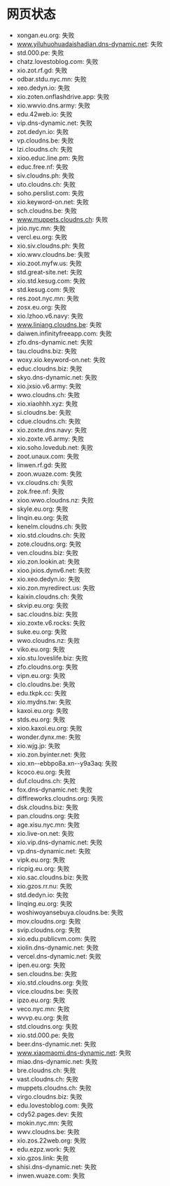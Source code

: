 # 网页状态
- xongan.eu.org: 失败
- www.yiluhuohuadaishadian.dns-dynamic.net: 失败
- std.000.pe: 失败
- chatz.lovestoblog.com: 失败
- xio.zot.rf.gd: 失败
- odbar.stdu.nyc.mn: 失败
- xeo.dedyn.io: 失败
- xio.zoten.onflashdrive.app: 失败
- xio.wwvio.dns.army: 失败
- edu.42web.io: 失败
- vip.dns-dynamic.net: 失败
- zot.dedyn.io: 失败
- vp.cloudns.be: 失败
- lzi.cloudns.ch: 失败
- xioo.educ.line.pm: 失败
- educ.free.nf: 失败
- siv.cloudns.ph: 失败
- uto.cloudns.ch: 失败
- soho.perslist.com: 失败
- xio.keyword-on.net: 失败
- sch.cloudns.be: 失败
- www.muppets.cloudns.ch: 失败
- jxio.nyc.mn: 失败
- vercl.eu.org: 失败
- xio.siv.cloudns.ph: 失败
- xio.wwv.cloudns.be: 失败
- xio.zoot.myfw.us: 失败
- std.great-site.net: 失败
- xio.std.kesug.com: 失败
- std.kesug.com: 失败
- res.zoot.nyc.mn: 失败
- zosx.eu.org: 失败
- xio.lzhoo.v6.navy: 失败
- www.liniang.cloudns.be: 失败
- daiwen.infinityfreeapp.com: 失败
- zfo.dns-dynamic.net: 失败
- tau.cloudns.biz: 失败
- woxy.xio.keyword-on.net: 失败
- educ.cloudns.biz: 失败
- skyo.dns-dynamic.net: 失败
- xio.jxsio.v6.army: 失败
- wwo.cloudns.ch: 失败
- xio.xiaohhh.xyz: 失败
- si.cloudns.be: 失败
- cdue.cloudns.ch: 失败
- xio.zoxte.dns.navy: 失败
- xio.zoxte.v6.army: 失败
- xio.soho.lovedub.net: 失败
- zoot.unaux.com: 失败
- linwen.rf.gd: 失败
- zoon.wuaze.com: 失败
- vx.cloudns.ch: 失败
- zok.free.nf: 失败
- xioo.wwo.cloudns.nz: 失败
- skyle.eu.org: 失败
- linqin.eu.org: 失败
- kenelm.cloudns.ch: 失败
- xio.std.cloudns.ch: 失败
- zote.cloudns.org: 失败
- ven.cloudns.biz: 失败
- xio.zon.lookin.at: 失败
- xioo.jxios.dynv6.net: 失败
- xio.xeo.dedyn.io: 失败
- xio.zon.myredirect.us: 失败
- kaixin.cloudns.ch: 失败
- skvip.eu.org: 失败
- sac.cloudns.biz: 失败
- xio.zoxte.v6.rocks: 失败
- suke.eu.org: 失败
- wwo.cloudns.nz: 失败
- viko.eu.org: 失败
- xio.stu.loveslife.biz: 失败
- zfo.cloudns.org: 失败
- vipn.eu.org: 失败
- clo.cloudns.be: 失败
- edu.tkpk.cc: 失败
- xio.mydns.tw: 失败
- kaxoi.eu.org: 失败
- stds.eu.org: 失败
- xioo.kaxoi.eu.org: 失败
- wonder.dynx.me: 失败
- xio.wjg.jp: 失败
- xio.zon.byinter.net: 失败
- xio.xn--ebbpo8a.xn--y9a3aq: 失败
- kcoco.eu.org: 失败
- duf.cloudns.ch: 失败
- fox.dns-dynamic.net: 失败
- diffireworks.cloudns.org: 失败
- dsk.cloudns.biz: 失败
- pan.cloudns.org: 失败
- age.xisu.nyc.mn: 失败
- xio.live-on.net: 失败
- xio.vip.dns-dynamic.net: 失败
- vp.dns-dynamic.net: 失败
- vipk.eu.org: 失败
- ricpig.eu.org: 失败
- xio.sac.cloudns.biz: 失败
- xio.gzos.rr.nu: 失败
- std.dedyn.io: 失败
- linqing.eu.org: 失败
- woshiwoyansebuya.cloudns.be: 失败
- mov.cloudns.org: 失败
- svip.cloudns.org: 失败
- xio.edu.publicvm.com: 失败
- xiolin.dns-dynamic.net: 失败
- vercel.dns-dynamic.net: 失败
- ipen.eu.org: 失败
- sen.cloudns.be: 失败
- xio.std.cloudns.org: 失败
- vice.cloudns.be: 失败
- ipzo.eu.org: 失败
- veco.nyc.mn: 失败
- wvvp.eu.org: 失败
- std.cloudns.org: 失败
- xio.std.000.pe: 失败
- beer.dns-dynamic.net: 失败
- www.xiaomaomi.dns-dynamic.net: 失败
- miao.dns-dynamic.net: 失败
- bre.cloudns.ch: 失败
- vast.cloudns.ch: 失败
- muppets.cloudns.ch: 失败
- virgo.cloudns.biz: 失败
- edu.lovestoblog.com: 失败
- cdy52.pages.dev: 失败
- mokin.nyc.mn: 失败
- wwv.cloudns.be: 失败
- xio.zos.22web.org: 失败
- edu.ezpz.work: 失败
- xio.gzos.link: 失败
- shisi.dns-dynamic.net: 失败
- inwen.wuaze.com: 失败
